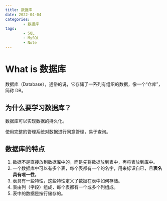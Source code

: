 ```yaml
---
title: 数据库
date: 2022-04-04
categories:
        - 数据库
tags:
        - SQL
        - MySQL
        - Note
---
```


# What is 数据库

数据库（Database），通俗的说，它存储了一系列有组织的数据，像一个“仓库”，简称 DB。

## 为什么要学习数据库？

数据库可以实现数据的持久化。

使用完整的管理系统对数据进行同意管理，易于查询。

## 数据库的特点

1. 数据不是直接放到数据库中的，而是先将数据放到表中，再将表放到库中。
2. 一个数据库中可以有多个表，每个表都有一个的名字，用来标识自已，且**表名具有唯一性**。
3. 表具有一些特性，这些特性定义了数据在表中如何存储。
4. 表由列（字段）组成，每个表都有一个或多个列组成。
5. 表中的数据是按行储存的。
